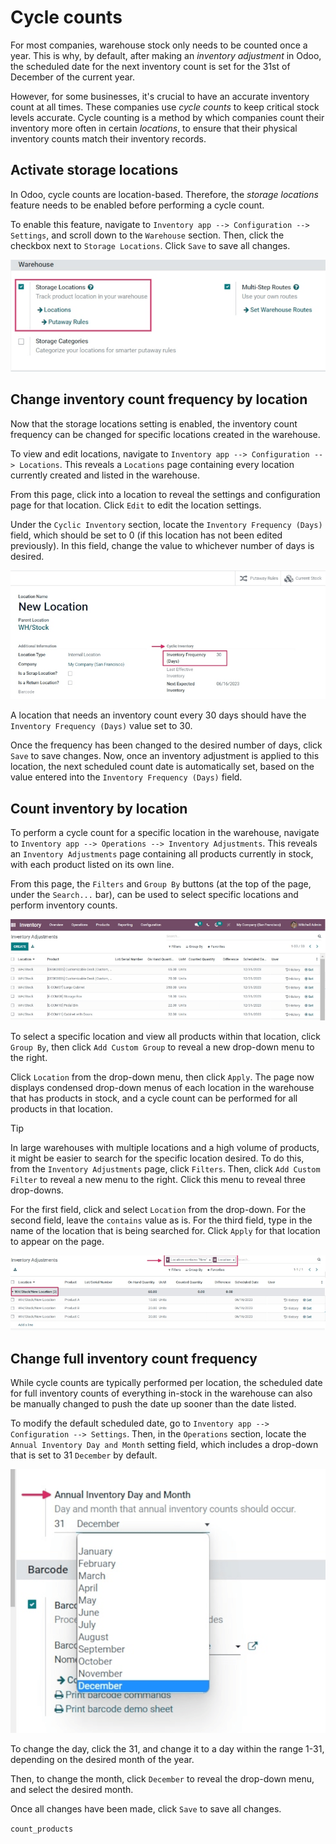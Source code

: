 # Cycle counts

For most companies, warehouse stock only needs to be counted once a
year. This is why, by default, after making an *inventory adjustment* in
Odoo, the scheduled date for the next inventory count is set for the
31st of December of the current year.

However, for some businesses, it's crucial to have an accurate inventory
count at all times. These companies use *cycle counts* to keep critical
stock levels accurate. Cycle counting is a method by which companies
count their inventory more often in certain *locations*, to ensure that
their physical inventory counts match their inventory records.

## Activate storage locations

In Odoo, cycle counts are location-based. Therefore, the *storage
locations* feature needs to be enabled before performing a cycle count.

To enable this feature, navigate to
`Inventory app --> Configuration --> Settings`, and scroll down to the
`Warehouse` section. Then, click the checkbox next to
`Storage Locations`. Click `Save` to save all changes.

<img src="cycle_counts/cycle-counts-enabled-setting.png"
class="align-center"
alt="Enabled storage locations setting in inventory settings." />

## Change inventory count frequency by location

Now that the storage locations setting is enabled, the inventory count
frequency can be changed for specific locations created in the
warehouse.

To view and edit locations, navigate to
`Inventory app --> Configuration -->
Locations`. This reveals a `Locations` page containing every location
currently created and listed in the warehouse.

From this page, click into a location to reveal the settings and
configuration page for that location. Click `Edit` to edit the location
settings.

Under the `Cyclic Inventory` section, locate the
`Inventory Frequency (Days)` field, which should be set to
<span class="title-ref">0</span> (if this location has not been edited
previously). In this field, change the value to whichever number of days
is desired.

<img src="cycle_counts/cycle-counts-location-frequency.png"
class="align-center" alt="Location frequency setting on location." />

<div class="example">

A location that needs an inventory count every 30 days should have the
`Inventory
Frequency (Days)` value set to <span class="title-ref">30</span>.

</div>

Once the frequency has been changed to the desired number of days, click
`Save` to save changes. Now, once an inventory adjustment is applied to
this location, the next scheduled count date is automatically set, based
on the value entered into the `Inventory Frequency
(Days)` field.

## Count inventory by location

To perform a cycle count for a specific location in the warehouse,
navigate to `Inventory app --> Operations --> Inventory Adjustments`.
This reveals an `Inventory Adjustments` page containing all products
currently in stock, with each product listed on its own line.

From this page, the `Filters` and `Group By` buttons (at the top of the
page, under the `Search...` bar), can be used to select specific
locations and perform inventory counts.

<img src="cycle_counts/cycle-counts-inventory-adjustments-page.png"
class="align-center" alt="Inventory adjustments page." />

To select a specific location and view all products within that
location, click `Group
By`, then click `Add Custom Group` to reveal a new drop-down menu to the
right.

Click `Location` from the drop-down menu, then click `Apply`. The page
now displays condensed drop-down menus of each location in the warehouse
that has products in stock, and a cycle count can be performed for all
products in that location.

> [!TIP]
> In large warehouses with multiple locations and a high volume of
> products, it might be easier to search for the specific location
> desired. To do this, from the `Inventory Adjustments` page, click
> `Filters`. Then, click `Add Custom Filter` to reveal a new menu to the
> right. Click this menu to reveal three drop-downs.
>
> For the first field, click and select `Location` from the drop-down.
> For the second field, leave the `contains` value as is. For the third
> field, type in the name of the location that is being searched for.
> Click `Apply` for that location to appear on the page.

<img src="cycle_counts/cycle-counts-filters.png" class="align-center"
alt="Applied filters and group by on inventory adjustments page." />

## Change full inventory count frequency

While cycle counts are typically performed per location, the scheduled
date for full inventory counts of everything in-stock in the warehouse
can also be manually changed to push the date up sooner than the date
listed.

To modify the default scheduled date, go to
`Inventory app --> Configuration -->
Settings`. Then, in the `Operations` section, locate the
`Annual Inventory Day
and Month` setting field, which includes a drop-down that is set to
<span class="title-ref">31</span> `December` by default.

<img src="cycle_counts/cycle-counts-frequency-settings.png"
class="align-center" alt="Frequency field in inventory app settings." />

To change the day, click the <span class="title-ref">31</span>, and
change it to a day within the range <span class="title-ref">1-31</span>,
depending on the desired month of the year.

Then, to change the month, click `December` to reveal the drop-down
menu, and select the desired month.

Once all changes have been made, click `Save` to save all changes.

<div class="seealso">

`count_products`

</div>
